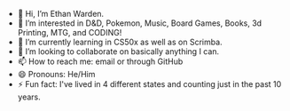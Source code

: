 - 👋 Hi, I’m Ethan Warden.
- 👀 I’m interested in D&D, Pokemon, Music, Board Games, Books, 3d Printing, MTG, and CODING!
- 🌱 I’m currently learning in CS50x as well as on Scrimba.
- 💞️ I’m looking to collaborate on basically anything I can.
- 📫 How to reach me: email or through GitHub
- 😄 Pronouns: He/Him
- ⚡ Fun fact: I've lived in 4 different states and counting just in the past 10 years.

<!---
TheLofiBard/TheLofiBard is a ✨ special ✨ repository because its `README.md` (this file) appears on your GitHub profile.
You can click the Preview link to take a look at your changes.
--->
